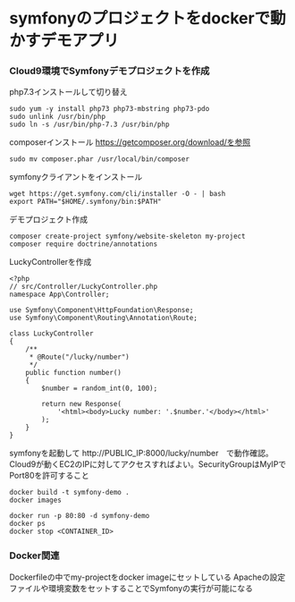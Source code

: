 # symfonyのプロジェクトをdockerで動かすデモアプリ

### Cloud9環境でSymfonyデモプロジェクトを作成

php7.3インストールして切り替え
```
sudo yum -y install php73 php73-mbstring php73-pdo
sudo unlink /usr/bin/php
sudo ln -s /usr/bin/php-7.3 /usr/bin/php
```

composerインストール
https://getcomposer.org/download/を参照
```
sudo mv composer.phar /usr/local/bin/composer
```


symfonyクライアントをインストール
```
wget https://get.symfony.com/cli/installer -O - | bash
export PATH="$HOME/.symfony/bin:$PATH"
```

デモプロジェクト作成
```
composer create-project symfony/website-skeleton my-project
composer require doctrine/annotations
```

LuckyControllerを作成
```
<?php
// src/Controller/LuckyController.php
namespace App\Controller;

use Symfony\Component\HttpFoundation\Response;
use Symfony\Component\Routing\Annotation\Route;

class LuckyController
{
    /**
     * @Route("/lucky/number")
     */
    public function number()
    {
        $number = random_int(0, 100);

        return new Response(
            '<html><body>Lucky number: '.$number.'</body></html>'
        );
    }
}
```

symfonyを起動して http://PUBLIC_IP:8000/lucky/number　で動作確認。
Cloud9が動くEC2のIPに対してアクセスすればよい。SecurityGroupはMyIPでPort80を許可すること
```
docker build -t symfony-demo .
docker images

docker run -p 80:80 -d symfony-demo
docker ps
docker stop <CONTAINER_ID>
```


### Docker関連

Dockerfileの中でmy-projectをdocker imageにセットしている
Apacheの設定ファイルや環境変数をセットすることでSymfonyの実行が可能になる


